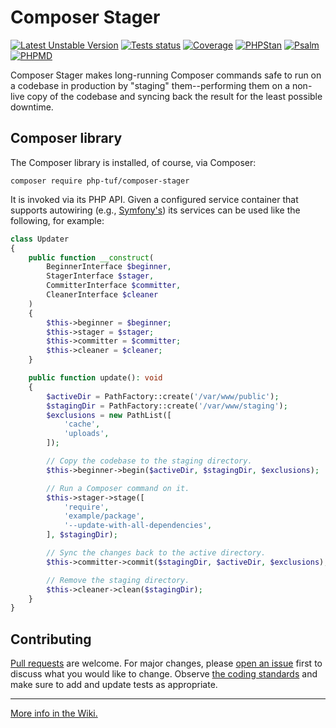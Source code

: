 # Composer Stager

[![Latest Unstable Version](https://poser.pugx.org/php-tuf/composer-stager/v/stable)](https://packagist.org/packages/php-tuf/composer-stager)
[![Tests status](https://github.com/php-tuf/composer-stager/actions/workflows/main.yml/badge.svg)](https://github.com/php-tuf/composer-stager/actions/workflows/main.yml)
[![Coverage](https://img.shields.io/badge/Coverage-100%25-brightgreen.svg?style=flat)](https://github.com/php-tuf/composer-stager/actions/workflows/main.yml)
[![PHPStan](https://img.shields.io/badge/PHPStan-max-brightgreen.svg?style=flat)](https://github.com/phpstan/phpstan)
[![Psalm](https://img.shields.io/badge/Psalm-1-brightgreen.svg?style=flat)](https://github.com/phpstan/phpstan)
[![PHPMD](https://img.shields.io/static/v1?label=PHPMD&message=all&color=brightgreen)](https://phpmd.org/)

Composer Stager makes long-running Composer commands safe to run on a codebase in production by "staging" them--performing them on a non-live copy of the codebase and syncing back the result for the least possible downtime.

## Composer library

The Composer library is installed, of course, via Composer:

```shell
composer require php-tuf/composer-stager
```

It is invoked via its PHP API. Given a configured service container that supports autowiring (e.g., [Symfony's](https://symfony.com/doc/current/service_container.html)) its services can be used like the following, for example:

```php
class Updater
{
    public function __construct(
        BeginnerInterface $beginner,
        StagerInterface $stager,
        CommitterInterface $committer,
        CleanerInterface $cleaner
    )
    {
        $this->beginner = $beginner;
        $this->stager = $stager;
        $this->committer = $committer;
        $this->cleaner = $cleaner;
    }

    public function update(): void
    {
        $activeDir = PathFactory::create('/var/www/public');
        $stagingDir = PathFactory::create('/var/www/staging');
        $exclusions = new PathList([
            'cache',
            'uploads',
        ]);

        // Copy the codebase to the staging directory.
        $this->beginner->begin($activeDir, $stagingDir, $exclusions);

        // Run a Composer command on it.
        $this->stager->stage([
            'require',
            'example/package',
            '--update-with-all-dependencies',
        ], $stagingDir);

        // Sync the changes back to the active directory.
        $this->committer->commit($stagingDir, $activeDir, $exclusions);

        // Remove the staging directory.
        $this->cleaner->clean($stagingDir);
    }
}
```

## Contributing

[Pull requests](https://github.com/php-tuf/composer-stager/pulls?q=is%3Apr+is%3Aopen+sort%3Aupdated-desc) are welcome. For major changes, please [open an issue](https://github.com/php-tuf/composer-stager/issues?q=is%3Aissue+is%3Aopen+sort%3Aupdated-desc) first to discuss what you would like to change. Observe [the coding standards](https://github.com/php-tuf/composer-stager/wiki/Coding-standards) and make sure to add and update tests as appropriate.

---

[More info in the Wiki.](https://github.com/php-tuf/composer-stager/wiki)
